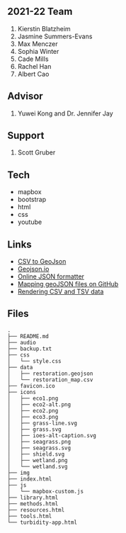## 2021-22 Team
1. Kierstin Blatzheim
1. Jasmine Summers-Evans 
1. Max Menczer
1. Sophia Winter
1. Cade Mills
1. Rachel Han
1. Albert Cao

## Advisor
1. Yuwei Kong and Dr. Jennifer Jay 

## Support
1. Scott Gruber

## Tech

- mapbox
- bootstrap
- html
- css
- youtube


## Links

- [CSV to GeoJson](https://www.convertcsv.com/csv-to-geojson.htm)
- [Geojson.io](http://geojson.io/)
- [Online JSON formatter](https://jsonformatter.curiousconcept.com/)
- [Mapping geoJSON files on GitHub](https://help.github.com/en/github/managing-files-in-a-repository/mapping-geojson-files-on-github)
- [Rendering CSV and TSV data](https://help.github.com/en/github/managing-files-in-a-repository/rendering-csv-and-tsv-data)

## Files

```
.
├── README.md
├── audio
├── backup.txt
├── css
│   └── style.css
├── data
│   ├── restoration.geojson
│   └── restoration_map.csv
├── favicon.ico
├── icons
│   ├── eco1.png
│   ├── eco2-alt.png
│   ├── eco2.png
│   ├── eco3.png
│   ├── grass-line.svg
│   ├── grass.svg
│   ├── ioes-alt-caption.svg
│   ├── seagrass.png
│   ├── seagrass.svg
│   ├── shield.svg
│   ├── wetland.png
│   └── wetland.svg
├── img
├── index.html
├── js
│   └── mapbox-custom.js
├── library.html
├── methods.html
├── resources.html
├── tools.html
└── turbidity-app.html

```
